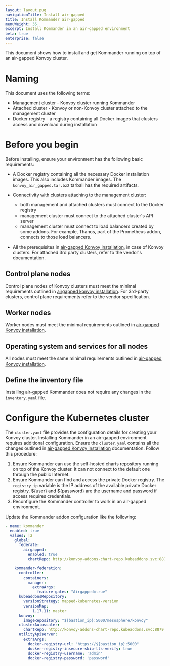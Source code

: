 ```yaml
---
layout: layout.pug
navigationTitle: Install air-gapped
title: Install Kommander air-gapped
menuWeight: 35
excerpt: Install Kommander in an air-gapped environment
beta: true
enterprise: false
---
```


This document shows how to install and get Kommander running on top of an air-gapped Konvoy cluster.

# Naming

This document uses the following terms:
- Management cluster - Konvoy cluster running Kommander
- Attached cluster - Konvoy or non-Konvoy cluster attached to the management cluster
- Docker registry - a registry containing all Docker images that clusters access and download during installation

# Before you begin

Before installing, ensure your environment has the following basic requirements:

- A Docker registry containing all the necessary Docker installation images. This also includes Kommander images. The `konvoy_air_gapped.tar.bz2` tarball has the required artifacts.

- Connectivity with clusters attaching to the management cluster:
  - both management and attached clusters must connect to the Docker registry
  - management cluster must connect to the attached cluster's API server
  - management cluster must connect to load balancers created by some addons. For example, Thanos, part of the Prometheus addon, connects to those load balancers.

- All the prerequisites in [air-gapped Konvoy installation](https://docs.d2iq.com/ksphere/konvoy/1.6/install/install-airgapped/#before-you-begin), in case of Konvoy clusters. For attached 3rd party clusters, refer to the vendor's documentation.

## Control plane nodes

Control plane nodes of Konvoy clusters must meet the minimal requirements outlined in [airgapped konvoy installation](https://docs.d2iq.com/ksphere/konvoy/1.6/install/install-airgapped/#control-plane-nodes).
For 3rd-party clusters, control plane requirements refer to the vendor specification.

## Worker nodes

Worker nodes must meet the minimal requirements outlined in [air-gapped Konvoy installation](https://docs.d2iq.com/ksphere/konvoy/1.6/install/install-airgapped/#worker-nodes).

## Operating system and services for all nodes

All nodes must meet the same minimal requirements outlined in [air-gapped Konvoy installation](https://docs.d2iq.com/ksphere/konvoy/1.6/install/install-airgapped/#operating-system-and-services-for-all-nodes).

## Define the inventory file

Installing air-gapped Kommander does not require any changes in the `inventory.yaml` file.

# Configure the Kubernetes cluster

The `cluster.yaml` file provides the configuration details for creating your Konvoy cluster. Installing Kommander in an air-gapped environment requires additional configuration. Ensure the `cluster.yaml` contains all the changes outlined in [air-gapped Konvoy installation](https://docs.d2iq.com/ksphere/konvoy/1.6/install/install-airgapped/#configure-the-image-registry) documentation. Follow this procedure:

1.  Ensure Kommander can use the self-hosted charts repository running on top of the Konvoy cluster. It can not connect to the default one through the public Internet.
1.  Ensure  Kommander can find and access the private Docker registry. The `registry_ip` variable is the IP address of the available private Docker registry. ${user} and ${password} are the username and password if access requires credentials.
1.  Reconfigure the Kommander controller to work in an air-gapped environment.

Update the Kommander addon configuration like the following:

```yaml
- name: kommander
  enabled: true
  values: |2
    global:
      federate:
        airgapped:
          enabled: true
          chartRepo: http://konvoy-addons-chart-repo.kubeaddons.svc:8879

    kommander-federation:
      controller:
        containers:
          manager:
            extraArgs:
              feature-gates: "Airgapped=true"
      kubeaddonsRepository:
        versionStrategy: mapped-kubernetes-version
        versionMap:
            1.17.11: master
      konvoy:
        imageRepository: "${bastion_ip}:5000/mesosphere/konvoy"
      clusterAutoscaler:
        chartRepo: http://konvoy-addons-chart-repo.kubeaddons.svc:8879
      utilityApiserver:
        extraArgs:
          docker-registry-url: "https://${bastion_ip}:5000"
          docker-registry-insecure-skip-tls-verify: true
          docker-registry-username: 'admin'
          docker-registry-password: 'password'
```
